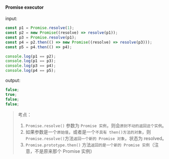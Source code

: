 #### Promise executor

input:

```js
const p1 = Promise.resolve(1);
const p2 = new Promise((resolve) => resolve(p1));
const p3 = Promise.resolve(p1);
const p4 = p2.then(() => new Promise((resolve) => resolve(p3)));
const p5 = p4.then(() => p4);

console.log(p1 == p2);
console.log(p1 == p3);
console.log(p3 == p4);
console.log(p4 == p5);
```

output:

```js
false;
true;
false;
false;
```

> 考点：
>
> 1. `Promise.resolve()` 参数为 `Promise 实例`，则会`原封不动的返回这个实例`。
> 2. 如果参数是一个`原始值`，或者是一个`不具有 then()方法的对象`，则 `Promise.resolve()`方法`返回一个新的 Promise 对象`，状态为 resolved。
> 3. `Promise.prototype.then()` 方法`返回的是一个新的 Promise 实例`（注意，不是原来那个 Promise 实例）
